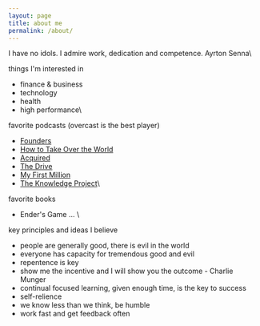 ```yaml
---
layout: page
title: about me
permalink: /about/
---
```


I have no idols. I admire work, dedication and competence. 
Ayrton Senna\


things I'm interested in
* finance & business
* technology
* health
* high performance\


favorite podcasts (overcast is the best player)
* [Founders](https://overcast.fm/itunes1141877104/founders)
* [How to Take Over the World](https://overcast.fm/itunes1333158713/how-to-take-over-the-world)
* [Acquired](https://overcast.fm/itunes1050462261/acquired)
* [The Drive](https://overcast.fm/itunes1400828889/the-peter-attia-drive)
* [My First Million](https://overcast.fm/itunes1469759170/my-first-million)
* [The Knowledge Project](https://overcast.fm/itunes990149481/the-knowledge-project-with-shane-parrish)\

favorite books
* Ender's Game
...
\

key principles and ideas I believe
* people are generally good, there is evil in the world 
* everyone has capacity for tremendous good and evil
* repentence is key
* show me the incentive and I will show you the outcome - Charlie Munger
* continual focused learning, given enough time, is the key to success
* self-relience 
* we know less than we think, be humble
* work fast and get feedback often



